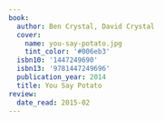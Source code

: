 ```yaml
---
book:
  author: Ben Crystal, David Crystal
  cover:
    name: you-say-potato.jpg
    tint_color: '#006eb3'
  isbn10: '1447249690'
  isbn13: '9781447249696'
  publication_year: 2014
  title: You Say Potato
review:
  date_read: 2015-02
---
```

